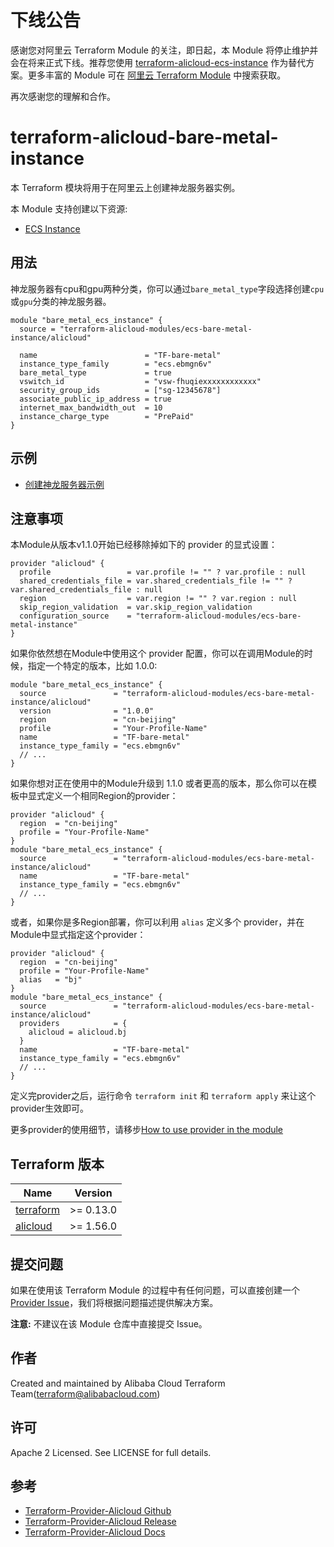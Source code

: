 # 下线公告

感谢您对阿里云 Terraform Module 的关注，即日起，本 Module 将停止维护并会在将来正式下线。推荐您使用 [terraform-alicloud-ecs-instance](https://registry.terraform.io/modules/alibaba/ecs-instance/alicloud/latest) 作为替代方案。更多丰富的 Module 可在 [阿里云 Terraform Module](https://registry.terraform.io/browse/modules?provider=alibaba) 中搜索获取。

再次感谢您的理解和合作。

terraform-alicloud-bare-metal-instance
=====================================================================

本 Terraform 模块将用于在阿里云上创建神龙服务器实例。

本 Module 支持创建以下资源:

* [ECS Instance](https://www.terraform.io/docs/providers/alicloud/r/instance.html)

## 用法

神龙服务器有cpu和gpu两种分类，你可以通过`bare_metal_type`字段选择创建`cpu`或`gpu`分类的神龙服务器。

```hcl
module "bare_metal_ecs_instance" {
  source = "terraform-alicloud-modules/ecs-bare-metal-instance/alicloud"

  name                        = "TF-bare-metal"
  instance_type_family        = "ecs.ebmgn6v"
  bare_metal_type             = true
  vswitch_id                  = "vsw-fhuqiexxxxxxxxxxxx"
  security_group_ids          = ["sg-12345678"]
  associate_public_ip_address = true
  internet_max_bandwidth_out  = 10
  instance_charge_type        = "PrePaid"
}
```

## 示例

* [创建神龙服务器示例](https://github.com/terraform-alicloud-modules/terraform-alicloud-ecs-bare-metal-instance/tree/master/examples/complete)

## 注意事项
本Module从版本v1.1.0开始已经移除掉如下的 provider 的显式设置：

```hcl
provider "alicloud" {
  profile                 = var.profile != "" ? var.profile : null
  shared_credentials_file = var.shared_credentials_file != "" ? var.shared_credentials_file : null
  region                  = var.region != "" ? var.region : null
  skip_region_validation  = var.skip_region_validation
  configuration_source    = "terraform-alicloud-modules/ecs-bare-metal-instance"
}
```

如果你依然想在Module中使用这个 provider 配置，你可以在调用Module的时候，指定一个特定的版本，比如 1.0.0:

```hcl
module "bare_metal_ecs_instance" {
  source               = "terraform-alicloud-modules/ecs-bare-metal-instance/alicloud"
  version              = "1.0.0"
  region               = "cn-beijing"
  profile              = "Your-Profile-Name"
  name                 = "TF-bare-metal"
  instance_type_family = "ecs.ebmgn6v"
  // ...
}
```

如果你想对正在使用中的Module升级到 1.1.0 或者更高的版本，那么你可以在模板中显式定义一个相同Region的provider：
```hcl
provider "alicloud" {
  region  = "cn-beijing"
  profile = "Your-Profile-Name"
}
module "bare_metal_ecs_instance" {
  source               = "terraform-alicloud-modules/ecs-bare-metal-instance/alicloud"
  name                 = "TF-bare-metal"
  instance_type_family = "ecs.ebmgn6v"
  // ...
}
```
或者，如果你是多Region部署，你可以利用 `alias` 定义多个 provider，并在Module中显式指定这个provider：

```hcl
provider "alicloud" {
  region  = "cn-beijing"
  profile = "Your-Profile-Name"
  alias   = "bj"
}
module "bare_metal_ecs_instance" {
  source               = "terraform-alicloud-modules/ecs-bare-metal-instance/alicloud"
  providers            = {
    alicloud = alicloud.bj
  }
  name                 = "TF-bare-metal"
  instance_type_family = "ecs.ebmgn6v"
  // ...
}
```

定义完provider之后，运行命令 `terraform init` 和 `terraform apply` 来让这个provider生效即可。

更多provider的使用细节，请移步[How to use provider in the module](https://www.terraform.io/docs/language/modules/develop/providers.html#passing-providers-explicitly)

## Terraform 版本

| Name | Version |
|------|---------|
| <a name="requirement_terraform"></a> [terraform](#requirement\_terraform) | >= 0.13.0 |
| <a name="requirement_alicloud"></a> [alicloud](#requirement\_alicloud) | >= 1.56.0 |

提交问题
------
如果在使用该 Terraform Module 的过程中有任何问题，可以直接创建一个 [Provider Issue](https://github.com/terraform-providers/terraform-provider-alicloud/issues/new)，我们将根据问题描述提供解决方案。

**注意:** 不建议在该 Module 仓库中直接提交 Issue。

作者
-------
Created and maintained by Alibaba Cloud Terraform Team(terraform@alibabacloud.com)

许可
----
Apache 2 Licensed. See LICENSE for full details.

参考
---------
* [Terraform-Provider-Alicloud Github](https://github.com/terraform-providers/terraform-provider-alicloud)
* [Terraform-Provider-Alicloud Release](https://releases.hashicorp.com/terraform-provider-alicloud/)
* [Terraform-Provider-Alicloud Docs](https://www.terraform.io/docs/providers/alicloud/index.html)